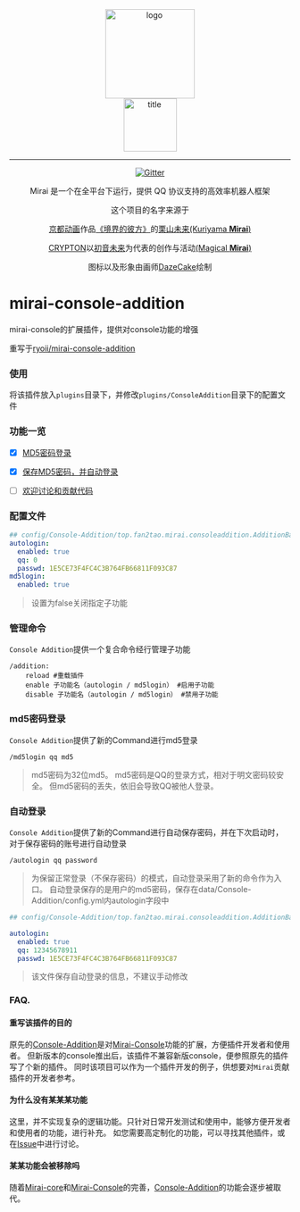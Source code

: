 <div align="center">
   <img width="160" src="http://img.mamoe.net/2020/02/16/a759783b42f72.png" alt="logo"></br>

   <img width="95" src="http://img.mamoe.net/2020/02/16/c4aece361224d.png" alt="title">

----

[![Gitter](https://badges.gitter.im/mamoe/mirai.svg)](https://gitter.im/mamoe/mirai?utm_source=badge&utm_medium=badge&utm_campaign=pr-badge)

Mirai 是一个在全平台下运行，提供 QQ 协议支持的高效率机器人框架

这个项目的名字来源于
     <p><a href = "http://www.kyotoanimation.co.jp/">京都动画</a>作品<a href = "https://zh.moegirl.org/zh-hans/%E5%A2%83%E7%95%8C%E7%9A%84%E5%BD%BC%E6%96%B9">《境界的彼方》</a>的<a href = "https://zh.moegirl.org/zh-hans/%E6%A0%97%E5%B1%B1%E6%9C%AA%E6%9D%A5">栗山未来(Kuriyama <b>Mirai</b>)</a></p>
     <p><a href = "https://www.crypton.co.jp/">CRYPTON</a>以<a href = "https://www.crypton.co.jp/miku_eng">初音未来</a>为代表的创作与活动<a href = "https://magicalmirai.com/2019/index_en.html">(Magical <b>Mirai</b>)</a></p>
图标以及形象由画师<a href = "">DazeCake</a>绘制
</div>

# mirai-console-addition
mirai-console的扩展插件，提供对console功能的增强
<p>重写于<a href = "https://github.com/ryoii/mirai-console-addition/">ryoii/mirai-console-addition</a>

### 使用

将该插件放入`plugins`目录下，并修改`plugins/ConsoleAddition`目录下的配置文件

### 功能一览

+ [x] [MD5密码登录](#md5密码登录)
+ [x] [保存MD5密码，并自动登录](#自动登录)
+ [ ] [欢迎讨论和贡献代码][Issue]



### 配置文件
```yaml
## config/Console-Addition/top.fan2tao.mirai.consoleaddition.AdditionBase.PluginConfig
autologin: 
  enabled: true
  qq: 0
  passwd: 1E5CE73F4FC4C3B764FB66811F093C87
md5login: 
  enabled: true

```

> 设置为false关闭指定子功能


### 管理命令
`Console Addition`提供一个复合命令经行管理子功能

```
/addition:
    reload #重载插件
    enable 子功能名（autologin / md5login） #启用子功能
    disable 子功能名（autologin / md5login） #禁用子功能
```

### md5密码登录

`Console Addition`提供了新的Command进行md5登录

```
/md5login qq md5
```

> md5密码为32位md5。
> md5密码是QQ的登录方式，相对于明文密码较安全。
> 但md5密码的丢失，依旧会导致QQ被他人登录。

### 自动登录

`Console Addition`提供了新的Command进行自动保存密码，并在下次启动时，对于保存密码的账号进行自动登录

```
/autologin qq password
```

> 为保留正常登录（不保存密码）的模式，自动登录采用了新的命令作为入口。
> 自动登录保存的是用户的md5密码，保存在data/Console-Addition/config.yml内autologin字段中

```yaml
## config/Console-Addition/top.fan2tao.mirai.consoleaddition.AdditionBase.PluginConfig

autologin: 
  enabled: true
  qq: 12345678911
  passwd: 1E5CE73F4FC4C3B764FB66811F093C87

```

> 该文件保存自动登录的信息，不建议手动修改


### FAQ.

#### 重写该插件的目的

原先的[Console-Addition][Console-AdditionOld]是对[Mirai-Console][Mirai-Console]功能的扩展，方便插件开发者和使用者。
但新版本的console推出后，该插件不兼容新版console，便参照原先的插件写了个新的插件。
同时该项目可以作为一个插件开发的例子，供想要对`Mirai`贡献插件的开发者参考。


#### 为什么没有某某某功能

这里，并不实现复杂的逻辑功能。只针对日常开发测试和使用中，能够方便开发者和使用者的功能，进行补充。
如您需要高定制化的功能，可以寻找其他插件，或在[Issue][Issue]中进行讨论。

#### 某某功能会被移除吗

随着[Mirai-core][Mirai-core]和[Mirai-Console][Mirai-Console]的完善，[Console-Addition][Console-Addition]的功能会逐步被取代。



[Console-Addition]: https://github.com/Pai2Chen/mirai-console-addition
[Console-AdditionOld]: https://github.com/ryoii/mirai-console-addition
[Mirai-core]: https://github.com/mamoe/mirai
[Mirai-Console]: https://github.com/mamoe/mirai-console
[Issue]: https://github.com/Pai2Chen/mirai-console-addition/issues
